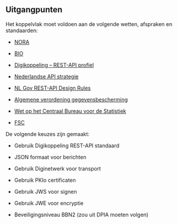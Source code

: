 ## Uitgangpunten

Het koppelvlak moet voldoen aan de volgende wetten, afspraken en standaarden: 

- [NORA](https://www.noraonline.nl/wiki/NORA_online) 

- [BIO](https://www.bio-overheid.nl/media/13kduqsi/bio-versie-104zv_def.pdf)

- [Digikoppeling – REST-API profiel](https://logius-standaarden.github.io/Digikoppeling-Koppelvlakstandaard-REST-API/) 

- [Nederlandse API strategie](https://docs.geostandaarden.nl/api/API-Strategie/) 

- [NL Gov REST-API Design Rules](https://logius-standaarden.github.io/API-Design-Rules/) 

- [Algemene verordening gegevensbescherming](https://eur-lex.europa.eu/legal-content/NL/TXT/?uri=celex%3A32016R0679) 

- [Wet op het Centraal Bureau voor de Statistiek](https://wetten.overheid.nl/BWBR0015926/2022-03-02) 

- [FSC](https://docs.fsc.nlx.io/introduction) 

De volgende keuzes zijn gemaakt: 

- Gebruik Digikoppeling REST-API standaard

- JSON formaat voor berichten 

- Gebruik Diginetwerk voor transport 

- Gebruik PKIo certificaten 

- Gebruik JWS voor signen 

- Gebruik JWE voor encryptie 

- Beveiligingsniveau BBN2 (zou uit DPIA moeten volgen) 
